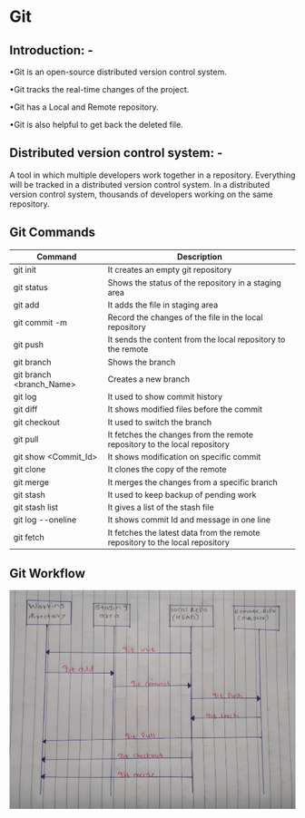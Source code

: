 # Git
## Introduction: -
•Git is an open-source distributed version control system.

•Git tracks the real-time changes of the project.

•Git has a Local and Remote repository.

•Git is also helpful to get back the deleted file.

## Distributed version control system: -
A tool in which multiple developers work together in a repository. Everything will be tracked in a distributed version control system. In a distributed version control system, thousands of developers working on the same repository.	

## Git Commands

|Command|	Description|
|---|---|
|git init|	It creates an empty git repository|
|git status	|Shows the status of the repository in a staging area|
|git add <filename>|	It adds the file in staging area|
|git commit -m|	Record the changes of the file in the local repository|
|git push |	It sends the content from the local repository to the remote|
|git branch	|Shows the branch|
|git branch <branch_Name>|	Creates a new branch|
|git log	|It used to show commit history|
|git diff	|It shows modified files before the commit|
|git checkout| 	It used to switch the branch|
|git pull |	It fetches the changes from the remote repository to the local repository|
|git show <Commit_Id>|	It shows modification on specific commit|
|git clone <url>| 	It clones the copy of the remote| repository to the local repository|
|git merge 	|It merges the changes from a specific branch|
|git stash 	|It used to keep backup of pending work|
|git stash list	|It gives a list of the stash file|
|git log --oneline|	It shows commit Id and message in one line|
|git fetch| 	It fetches the latest data from the remote repository to the local repository|

## Git Workflow
![](https://github.com/kb2897/kb28/blob/master/images/git%20workflow.jpg)

